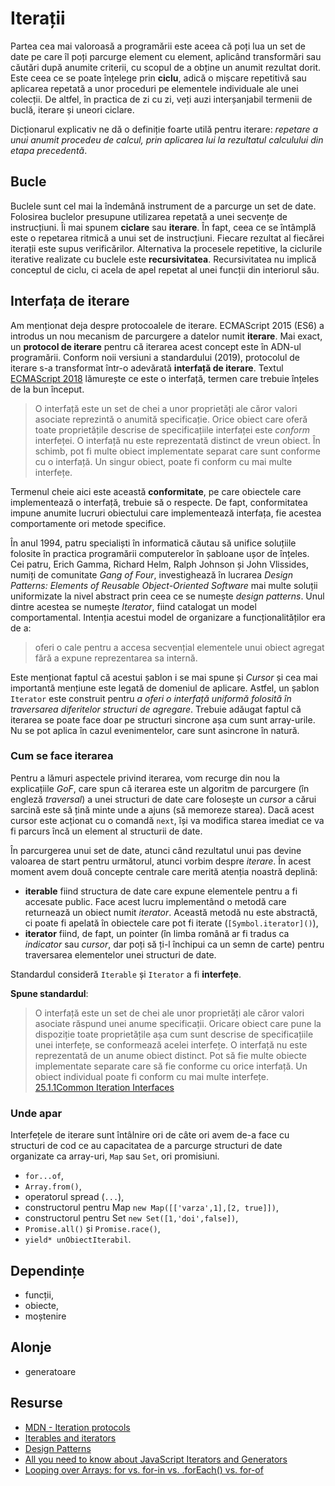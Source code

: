 # Iterații

Partea cea mai valoroasă a programării este aceea că poți lua un set de date pe care îl poți parcurge element cu element, aplicând transformări sau căutări după anumite criterii, cu scopul de a obține un anumit rezultat dorit. Este ceea ce se poate înțelege prin **ciclu**, adică o mișcare repetitivă sau aplicarea repetată a unor proceduri pe elementele individuale ale unei colecții. De altfel, în practica de zi cu zi, veți auzi interșanjabil termenii de buclă, iterare și uneori ciclare.

Dicționarul explicativ ne dă o definiție foarte utilă pentru iterare: *repetare a unui anumit procedeu de calcul, prin aplicarea lui la rezultatul calculului din etapa precedentă*.

## Bucle

Buclele sunt cel mai la îndemână instrument de a parcurge un set de date.
Folosirea buclelor presupune utilizarea repetată a unei secvențe de instrucțiuni. Îi mai spunem **ciclare** sau **iterare**. În fapt, ceea ce se întâmplă este o repetarea ritmică a unui set de instrucțiuni. Fiecare rezultat al fiecărei iterații este supus verificărilor.
Alternativa la procesele repetitive, la ciclurile iterative realizate cu buclele este **recursivitatea**. Recursivitatea nu implică conceptul de ciclu, ci acela de apel repetat al unei funcții din interiorul său.

## Interfața de iterare

Am menționat deja despre protocoalele de iterare. ECMAScript 2015 (ES6) a introdus un nou mecanism de parcurgere a datelor numit **iterare**. Mai exact, un **protocol de iterare** pentru că iterarea acest concept este în ADN-ul programării. Conform noii versiuni a standardului (2019), protocolul de iterare s-a transformat într-o adevărată **interfață de iterare**. Textul [ECMAScript 2018](https://www.ecma-international.org/ecma-262/9.0/#sec-control-abstraction-objects) lămurește ce este o interfață, termen care trebuie înțeles de la bun început.

> O interfață este un set de chei a unor proprietăți ale căror valori asociate reprezintă o anumită specificație. Orice obiect care oferă toate proprietățile descrise de specificațiile interfaței este *conform* interfeței. O interfață nu este reprezentată distinct de vreun obiect. În schimb, pot fi multe obiect implementate separat care sunt conforme cu o interfață. Un singur obiect, poate fi conform cu mai multe interfețe.

Termenul cheie aici este această **conformitate**, pe care obiectele care implementează o interfață, trebuie să o respecte. De fapt, conformitatea impune anumite lucruri obiectului care implementează interfața, fie acestea comportamente ori metode specifice.

În anul 1994, patru specialiști în informatică căutau să unifice soluțiile folosite în practica programării computerelor în șabloane ușor de înțeles. Cei patru, Erich Gamma, Richard Helm, Ralph Johnson și John Vlissides, numiți de comunitate *Gang of Four*, investighează în lucrarea *Design Patterns: Elements of Reusable Object-Oriented Software* mai multe soluții uniformizate la nivel abstract prin ceea ce se numește *design patterns*. Unul dintre acestea se numește *Iterator*, fiind catalogat un model comportamental. Intenția acestui model de organizare a funcționalităților era de a:

> oferi o cale pentru a accesa secvențial elementele unui obiect agregat fără a expune reprezentarea sa internă.

Este menționat faptul că acestui șablon i se mai spune și *Cursor* și cea mai importantă mențiune este legată de domeniul de aplicare. Astfel, un șablon `Iterator` este construit pentru *a oferi o interfață uniformă folosită în traversarea diferitelor structuri de agregare*. Trebuie adăugat faptul că iterarea se poate face doar pe structuri sincrone așa cum sunt array-urile. Nu se pot aplica în cazul evenimentelor, care sunt asincrone în natură.

### Cum se face iterarea

Pentru a lămuri aspectele privind iterarea, vom recurge din nou la explicațiile *GoF*, care spun că iterarea este un algoritm de parcurgere (în engleză *traversal*) a unei structuri de date care folosește un *cursor* a cărui sarcină este să țină minte unde a ajuns (să memoreze starea). Dacă acest cursor este acționat cu o comandă `next`, își va modifica starea imediat ce va fi parcurs încă un element al structurii de date.

În parcurgerea unui set de date, atunci când rezultatul unui pas devine valoarea de start pentru următorul, atunci vorbim despre *iterare*. În acest moment avem două concepte centrale care merită atenția noastră deplină:

-   **iterable** fiind structura de date care expune elementele pentru a fi accesate public. Face acest lucru implementând o metodă care returnează un obiect numit *iterator*. Această metodă nu este abstractă, ci poate fi apelată în obiectele care pot fi iterate (`[Symbol.iterator]()`),
-   **iterator** fiind, de fapt, un pointer (în limba română ar fi tradus ca *indicator* sau *cursor*, dar poți să ți-l închipui ca un semn de carte) pentru traversarea elementelor unei structuri de date.

Standardul consideră `Iterable` și `Iterator` a fi **interfețe**.

**Spune standardul**:

> O interfață este un set de chei ale unor proprietăți ale căror valori asociate răspund unei anume specificații. Oricare obiect care pune la dispoziție toate proprietățile așa cum sunt descrise de specificațiile unei interfețe, se conformează acelei interfețe. O interfață nu este reprezentată de un anume obiect distinct. Pot să fie multe obiecte implementate separate care să fie conforme cu orice interfață. Un obiect individual poate fi conform cu mai multe interfețe. [25.1.1Common Iteration Interfaces](https://www.ecma-international.org/ecma-262/10.0/index.html#sec-common-iteration-interfaces)

### Unde apar

Interfețele de iterare sunt întâlnire ori de câte ori avem de-a face cu structuri de cod ce au capacitatea de a parcurge structuri de date organizate ca array-uri, `Map` sau `Set`, ori promisiuni.

-   `for...of`,
-   `Array.from()`,
-   operatorul spread (`...`),
-   constructorul pentru Map `new Map([['varza',1],[2, true]])`,
-   constructorul pentru Set `new Set([1,'doi',false])`,
-   `Promise.all()` și `Promise.race()`,
-   `yield* unObiectIterabil`.

## Dependințe

- funcții,
- obiecte,
- moștenire

## Alonje

- generatoare

## Resurse

- [MDN - Iteration protocols](https://developer.mozilla.org/en-US/docs/Web/JavaScript/Reference/Iteration_protocols)
- [Iterables and iterators](http://exploringjs.com/es6/ch_iteration.html)
- [Design Patterns](https://en.wikipedia.org/wiki/Design_Patterns)
- [All you need to know about JavaScript Iterators and Generators](https://jfet97.github.io/JavaScript-Iterators-and-Generators/)
- [Looping over Arrays: for vs. for-in vs. .forEach() vs. for-of](https://2ality.com/2021/01/looping-over-arrays.htm)
